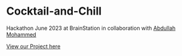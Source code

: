 # Cocktail-and-Chill
Hackathon June 2023 at BrainStation in collaboration with [Abdullah Mohammed](https://github.com/abdullah-25)


[View our Project here](https://quindipc.github.io/Cocktail-and-Chill/)






